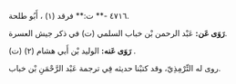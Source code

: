 ٤٧١٦ -** ت:** فرقد (١) ، أَبُو طلحة.

**رَوَى عَن:** عَبْد الرحمن بْن خباب السلمي (ت) في ذكر جيش العسرة.

**رَوَى عَنه:** الوليد بْن أَبي هشام (٢) (ت) .

روى له التِّرْمِذِيّ، وقد كتبْنا حديثه فِي ترجمة عَبْد الرَّحْمَنِ بْن خباب.